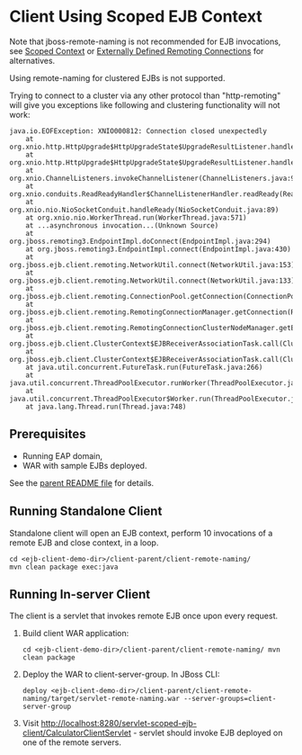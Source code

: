 # Client Using Scoped EJB Context

Note that jboss-remote-naming is not recommended for EJB invocations, 
see [Scoped Context](../client-scoped-ejb-context/README.md)
or [Externally Defined Remoting Connections](../client-outbound-connection/README.md) for alternatives.

Using remote-naming for clustered EJBs is not supported.

Trying to connect to a cluster via any other protocol than "http-remoting" will give you exceptions 
like following and clustering functionality will not work:

```
java.io.EOFException: XNIO000812: Connection closed unexpectedly
	at org.xnio.http.HttpUpgrade$HttpUpgradeState$UpgradeResultListener.handleEvent(HttpUpgrade.java:416)
	at org.xnio.http.HttpUpgrade$HttpUpgradeState$UpgradeResultListener.handleEvent(HttpUpgrade.java:400)
	at org.xnio.ChannelListeners.invokeChannelListener(ChannelListeners.java:92)
	at org.xnio.conduits.ReadReadyHandler$ChannelListenerHandler.readReady(ReadReadyHandler.java:66)
	at org.xnio.nio.NioSocketConduit.handleReady(NioSocketConduit.java:89)
	at org.xnio.nio.WorkerThread.run(WorkerThread.java:571)
	at ...asynchronous invocation...(Unknown Source)
	at org.jboss.remoting3.EndpointImpl.doConnect(EndpointImpl.java:294)
	at org.jboss.remoting3.EndpointImpl.connect(EndpointImpl.java:430)
	at org.jboss.ejb.client.remoting.NetworkUtil.connect(NetworkUtil.java:153)
	at org.jboss.ejb.client.remoting.NetworkUtil.connect(NetworkUtil.java:133)
	at org.jboss.ejb.client.remoting.ConnectionPool.getConnection(ConnectionPool.java:78)
	at org.jboss.ejb.client.remoting.RemotingConnectionManager.getConnection(RemotingConnectionManager.java:51)
	at org.jboss.ejb.client.remoting.RemotingConnectionClusterNodeManager.getEJBReceiver(RemotingConnectionClusterNodeManager.java:79)
	at org.jboss.ejb.client.ClusterContext$EJBReceiverAssociationTask.call(ClusterContext.java:512)
	at org.jboss.ejb.client.ClusterContext$EJBReceiverAssociationTask.call(ClusterContext.java:486)
	at java.util.concurrent.FutureTask.run(FutureTask.java:266)
	at java.util.concurrent.ThreadPoolExecutor.runWorker(ThreadPoolExecutor.java:1149)
	at java.util.concurrent.ThreadPoolExecutor$Worker.run(ThreadPoolExecutor.java:624)
	at java.lang.Thread.run(Thread.java:748)	
```	

## Prerequisites

* Running EAP domain,
* WAR with sample EJBs deployed.

See the [parent README file](../../README.md) for details.

## Running Standalone Client

Standalone client will open an EJB context, perform 10 invocations of a remote EJB and close context, in a loop. 

```
cd <ejb-client-demo-dir>/client-parent/client-remote-naming/
mvn clean package exec:java
```
       
## Running In-server Client

The client is a servlet that invokes remote EJB once upon every request.

1) Build client WAR application:

    `
    cd <ejb-client-demo-dir>/client-parent/client-remote-naming/
    mvn clean package
    `
2) Deploy the WAR to client-server-group. In JBoss CLI:

    `deploy <ejb-client-demo-dir>/client-parent/client-remote-naming/target/servlet-remote-naming.war --server-groups=client-server-group`
3) Visit <http://localhost:8280/servlet-scoped-ejb-client/CalculatorClientServlet> - servlet should invoke EJB
 deployed on one of the remote servers.
